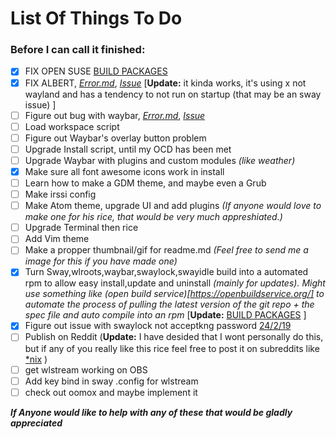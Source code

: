 # List Of Things To Do
### Before I can call it finished:

- [x] FIX OPEN SUSE [BUILD PACKAGES](https://build.opensuse.org/project/show/home:GeoDerp:redflower) 
- [x] FIX ALBERT, [*Error.md*](https://github.com/GeoDerp/Fedora-Sway-WM-Build-/blob/master/AlbertErrors.md), [*Issue*](https://github.com/albertlauncher/albert/issues/768) 
[**Update:** it kinda works, it's using x not wayland and has a tendency to not run on startup (that may be an sway issue) ]
- [ ] Figure out bug with waybar, [*Error.md*](https://github.com/GeoDerp/Fedora-Sway-WM-Build-/blob/master/WaybarError.md), [*Issue*](https://github.com/Alexays/Waybar/issues/182) 
- [ ] Load workspace script
- [ ] Figure out Waybar's overlay button problem
- [ ] Upgrade Install script, until my OCD has been met
- [ ] Upgrade Waybar with plugins and custom modules *(like weather)*
- [x] Make sure all font awesome icons work in install
- [ ] Learn how to make a GDM theme, and maybe even a Grub
- [ ] Make irssi config
- [ ] Make Atom theme, upgrade UI and add plugins *(If anyone would love to make one for his rice, that would be very much appreshiated.)*
- [ ] Upgrade Terminal then rice 
- [ ] Add Vim theme 
- [ ] Make a propper thumbnail/gif for readme.md *(Feel free to send me a image for this if you have made one)*
- [x] Turn Sway,wlroots,waybar,swaylock,swayidle build into a automated rpm to allow easy install,update and uninstall *(mainly for updates).* 
*Might use something like (open build service)[https://openbuildservice.org/] to automate the process of pulling the latest version of the git repo + the spec file and auto compile into an rpm*
[**Update:** [BUILD PACKAGES](https://build.opensuse.org/project/show/home:GeoDerp:redflower) ]
- [x] Figure out issue with swaylock not acceptkng password [24/2/19](https://github.com/GeoDerp/Fedora-Sway-WM-Build-/commit/5db0a8b39b4cdc83d8a9ba77414aab04889958c1)
- [ ] Publish on Reddit (**Update:** I have desided that I wont personally do this, but if any of you really like this rice feel free to post it on subreddits like [*nix](https://www.reddit.com/r/unixporn/) )
- [ ] get wlstream working on OBS 
- [ ] Add key bind in sway .config for wlstream
- [ ] check out oomox and maybe implement it 

***If Anyone would like to help with any of these that would be gladly appreciated***
